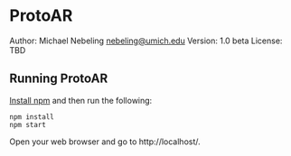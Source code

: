 # ProtoAR

Author: Michael Nebeling <nebeling@umich.edu>
Version: 1.0 beta
License: TBD

## Running ProtoAR

<a href="https://docs.npmjs.com/getting-started/installing-node">Install npm</a> and then run the following:

```
npm install
npm start
```

Open your web browser and go to http://localhost/.
